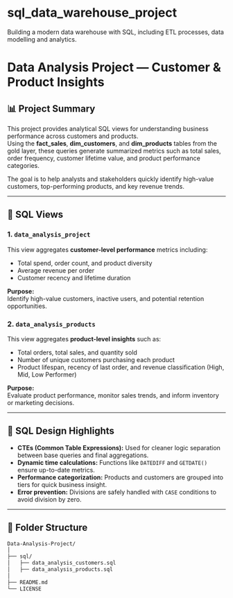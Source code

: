 # sql_data_warehouse_project
Building a modern data warehouse with SQL, including ETL processes, data modelling and analytics.




# Data Analysis Project — Customer & Product Insights

## 📊 Project Summary
This project provides analytical SQL views for understanding business performance across customers and products.  
Using the **fact_sales**, **dim_customers**, and **dim_products** tables from the gold layer, these queries generate summarized metrics such as total sales, order frequency, customer lifetime value, and product performance categories.

The goal is to help analysts and stakeholders quickly identify high-value customers, top-performing products, and key revenue trends.

---

## 🧱 SQL Views

### 1. `data_analysis_project`
This view aggregates **customer-level performance** metrics including:
- Total spend, order count, and product diversity
- Average revenue per order
- Customer recency and lifetime duration

**Purpose:**  
Identify high-value customers, inactive users, and potential retention opportunities.

### 2. `data_analysis_products`
This view aggregates **product-level insights** such as:
- Total orders, total sales, and quantity sold
- Number of unique customers purchasing each product
- Product lifespan, recency of last order, and revenue classification (High, Mid, Low Performer)

**Purpose:**  
Evaluate product performance, monitor sales trends, and inform inventory or marketing decisions.

---

## 🧠 SQL Design Highlights
- **CTEs (Common Table Expressions):** Used for cleaner logic separation between base queries and final aggregations.
- **Dynamic time calculations:** Functions like `DATEDIFF` and `GETDATE()` ensure up-to-date metrics.
- **Performance categorization:** Products and customers are grouped into tiers for quick business insight.
- **Error prevention:** Divisions are safely handled with `CASE` conditions to avoid division by zero.

---

## 📁 Folder Structure
```bash
Data-Analysis-Project/
│
├── sql/
│   ├── data_analysis_customers.sql
│   ├── data_analysis_products.sql
│
├── README.md
└── LICENSE

